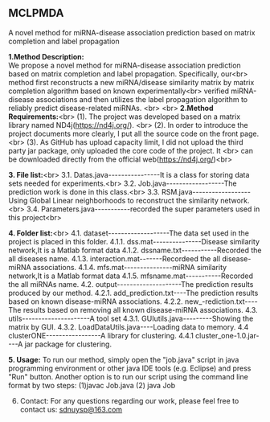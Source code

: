 ## MCLPMDA
A novel method for miRNA-disease association prediction based on matrix completion and label propagation

**1.Method Description:**<br> 
We propose a novel method for miRNA-disease association prediction based on matrix completion and label propagation. Specifically, our\<br>  method first reconstructs a new miRNA/disease similarity matrix by matrix completion algorithm based on known experimentally\<br>  verified miRNA-disease associations and then utilizes the label propagation algorithm to reliably predict disease-related miRNAs. \<br> 
\<br> 
**2.Method Requirements:**\<br> 
(1). The project was developed based on a matrix library named ND4j(https://nd4j.org/). \<br> 
(2). In order to introduce the project documents more clearly, I put all the source code on the front page.\<br> 
(3). As GitHub has upload capacity limit, I did not upload the third party jar package, only uploaded the core code of the project. It \<br>        can be downloaded directly  from the official web(https://nd4j.org/)\<br> 

**3. File list:**\<br> 
3.1. Datas.java----------------It is a class for storing data sets needed for experiments.\<br> 
3.2. Job.java------------------The prediction work is done in this class.\<br> 
3.3. RSM.java------------------Using Global Linear neighborhoods to reconstruct the similarity network.\<br> 
3.4. Parameters.java-----------recorded the super parameters used in this project\<br> 

**4. Folder list:**\<br> 
4.1. dataset-------------------The data set used in the project is placed in this folder.
  4.1.1. dss.mat---------------Disease similarity network,It is a Matlab format data 
  4.1.2. dssname.txt-----------Recorded the all diseases name.
  4.1.3. interaction.mat-------Recordeed the all disease-miRNA associations.
  4.1.4. mfs.mat---------------miRNA similarity network,It is a Matlab format data 
  4.1.5. mfsname.mat-----------Recorded the all miRNAs name.
4.2. output--------------------The prediction results produced by our method.
  4.2.1. add_prediction.txt----The prediction results based on known disease-miRNA associations.
  4.2.2. new_-rediction.txt----The results based on removing all known disease-miRNA associations.
4.3. utils---------------------A tool set 
  4.3.1. GUIutils.java---------Showing the matrix by GUI.
  4.3.2. LoadDataUtils.java----Loading data to memory.
4.4 clusterONE-----------------A library for clustering.
  4.4.1 cluster_one-1.0.jar----A jar package for clustering.
  
**5. Usage:**
To run our method, simply open the "job.java" script in java programming environment or other java IDE tools (e.g. Eclipse) and press 
"Run" button. Another option is to run our script using the command line format by two steps: (1)javac Job.java (2) java Job 


6. Contact:
For any questions regarding our work, please feel free to contact us: sdnuysp@163.com
